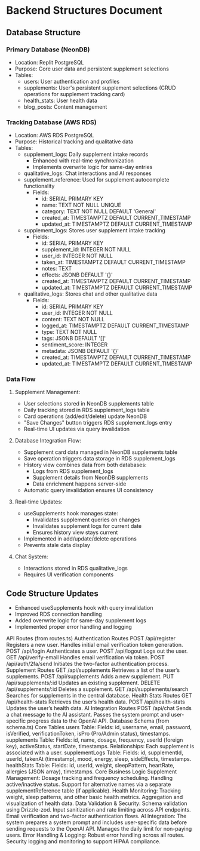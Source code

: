 # Backend Structures Document

## Database Structure

### Primary Database (NeonDB)
- Location: Replit PostgreSQL
- Purpose: Core user data and persistent supplement selections
- Tables:
  - users: User authentication and profiles
  - supplements: User's persistent supplement selections (CRUD operations for supplement tracking card)
  - health_stats: User health data
  - blog_posts: Content management

### Tracking Database (AWS RDS)
- Location: AWS RDS PostgreSQL
- Purpose: Historical tracking and qualitative data
- Tables:
  - supplement_logs: Daily supplement intake records
    - Enhanced with real-time synchronization
    - Implements overwrite logic for same-day entries
  - qualitative_logs: Chat interactions and AI responses
  - supplement_reference: Used for supplement autocomplete functionality
    - Fields:
      - id: SERIAL PRIMARY KEY
      - name: TEXT NOT NULL UNIQUE
      - category: TEXT NOT NULL DEFAULT 'General'
      - created_at: TIMESTAMPTZ DEFAULT CURRENT_TIMESTAMP
      - updated_at: TIMESTAMPTZ DEFAULT CURRENT_TIMESTAMP
  - supplement_logs: Stores user supplement intake tracking
    - Fields:
      - id: SERIAL PRIMARY KEY
      - supplement_id: INTEGER NOT NULL
      - user_id: INTEGER NOT NULL
      - taken_at: TIMESTAMPTZ DEFAULT CURRENT_TIMESTAMP
      - notes: TEXT
      - effects: JSONB DEFAULT '{}'
      - created_at: TIMESTAMPTZ DEFAULT CURRENT_TIMESTAMP
      - updated_at: TIMESTAMPTZ DEFAULT CURRENT_TIMESTAMP
  - qualitative_logs: Stores chat and other qualitative data
    - Fields:
      - id: SERIAL PRIMARY KEY
      - user_id: INTEGER NOT NULL
      - content: TEXT NOT NULL
      - logged_at: TIMESTAMPTZ DEFAULT CURRENT_TIMESTAMP
      - type: TEXT NOT NULL
      - tags: JSONB DEFAULT '[]'
      - sentiment_score: INTEGER
      - metadata: JSONB DEFAULT '{}'
      - created_at: TIMESTAMPTZ DEFAULT CURRENT_TIMESTAMP
      - updated_at: TIMESTAMPTZ DEFAULT CURRENT_TIMESTAMP


### Data Flow
1. Supplement Management:
   - User selections stored in NeonDB supplements table
   - Daily tracking stored in RDS supplement_logs table
   - Card operations (add/edit/delete) update NeonDB
   - "Save Changes" button triggers RDS supplement_logs entry
   - Real-time UI updates via query invalidation

2. Database Integration Flow:
   - Supplement card data managed in NeonDB supplements table
   - Save operation triggers data storage in RDS supplement_logs
   - History view combines data from both databases:
     - Logs from RDS supplement_logs
     - Supplement details from NeonDB supplements
     - Data enrichment happens server-side
   - Automatic query invalidation ensures UI consistency

3. Real-time Updates:
   - useSupplements hook manages state:
     - Invalidates supplement queries on changes
     - Invalidates supplement logs for current date
     - Ensures history view stays current
   - Implemented in add/update/delete operations
   - Prevents stale data display

4. Chat System:
   - Interactions stored in RDS qualitative_logs
   - Requires UI verification components

## Code Structure Updates
- Enhanced useSupplements hook with query invalidation
- Improved RDS connection handling
- Added overwrite logic for same-day supplement logs
- Implemented proper error handling and logging

API Routes (from routes.ts)
Authentication Routes
POST /api/register
Registers a new user.
Handles initial email verification token generation.
POST /api/login
Authenticates a user.
POST /api/logout
Logs out the user.
GET /api/verify-email
Handles email verification via token.
POST /api/auth/2fa/send
Initiates the two-factor authentication process.
Supplement Routes
GET /api/supplements
Retrieves a list of the user’s supplements.
POST /api/supplements
Adds a new supplement.
PUT /api/supplements/:id
Updates an existing supplement.
DELETE /api/supplements/:id
Deletes a supplement.
GET /api/supplements/search
Searches for supplements in the central database.
Health Stats Routes
GET /api/health-stats
Retrieves the user’s health data.
POST /api/health-stats
Updates the user’s health data.
AI Integration Routes
POST /api/chat
Sends a chat message to the AI assistant.
Passes the system prompt and user-specific progress data to the OpenAI API.
Database Schema (from schema.ts)
Core Tables
users Table:
Fields: id, username, email, password, isVerified, verificationToken, isPro (Pro/Admin status), timestamps.
supplements Table:
Fields: id, name, dosage, frequency, userId (foreign key), activeStatus, startDate, timestamps.
Relationships: Each supplement is associated with a user.
supplementLogs Table:
Fields: id, supplementId, userId, takenAt (timestamp), mood, energy, sleep, sideEffects, timestamps.
healthStats Table:
Fields: id, userId, weight, sleepPattern, heartRate, allergies (JSON array), timestamps.
Core Business Logic
Supplement Management:
Dosage tracking and frequency scheduling.
Handling active/inactive status.
Support for alternative names via a separate supplementReference table (if applicable).
Health Monitoring:
Tracking weight, sleep patterns, and other basic health metrics.
Aggregation and visualization of health data.
Data Validation & Security:
Schema validation using Drizzle-zod.
Input sanitization and rate limiting across API endpoints.
Email verification and two-factor authentication flows.
AI Integration:
The system prepares a system prompt and includes user-specific data before sending requests to the OpenAI API.
Manages the daily limit for non-paying users.
Error Handling & Logging:
Robust error handling across all routes.
Security logging and monitoring to support HIPAA compliance.